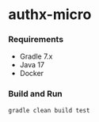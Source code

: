 # authx-micro

### Requirements
* Gradle 7.x
* Java 17
* Docker

### Build and Run
```
gradle clean build test
```
